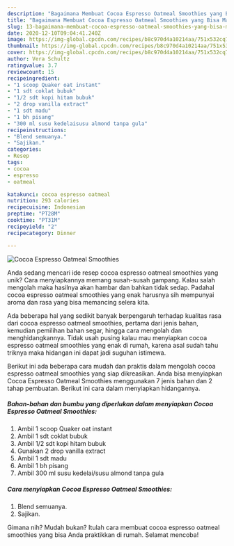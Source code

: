 ```yaml
---
description: "Bagaimana Membuat Cocoa Espresso Oatmeal Smoothies yang Bisa Manjain Lidah"
title: "Bagaimana Membuat Cocoa Espresso Oatmeal Smoothies yang Bisa Manjain Lidah"
slug: 13-bagaimana-membuat-cocoa-espresso-oatmeal-smoothies-yang-bisa-manjain-lidah
date: 2020-12-10T09:04:41.240Z
image: https://img-global.cpcdn.com/recipes/b8c970d4a10214aa/751x532cq70/cocoa-espresso-oatmeal-smoothies-foto-resep-utama.jpg
thumbnail: https://img-global.cpcdn.com/recipes/b8c970d4a10214aa/751x532cq70/cocoa-espresso-oatmeal-smoothies-foto-resep-utama.jpg
cover: https://img-global.cpcdn.com/recipes/b8c970d4a10214aa/751x532cq70/cocoa-espresso-oatmeal-smoothies-foto-resep-utama.jpg
author: Vera Schultz
ratingvalue: 3.7
reviewcount: 15
recipeingredient:
- "1 scoop Quaker oat instant"
- "1 sdt coklat bubuk"
- "1/2 sdt kopi hitam bubuk"
- "2 drop vanilla extract"
- "1 sdt madu"
- "1 bh pisang"
- "300 ml susu kedelaisusu almond tanpa gula"
recipeinstructions:
- "Blend semuanya."
- "Sajikan."
categories:
- Resep
tags:
- cocoa
- espresso
- oatmeal

katakunci: cocoa espresso oatmeal 
nutrition: 293 calories
recipecuisine: Indonesian
preptime: "PT28M"
cooktime: "PT31M"
recipeyield: "2"
recipecategory: Dinner

---
```



![Cocoa Espresso Oatmeal Smoothies](https://img-global.cpcdn.com/recipes/b8c970d4a10214aa/751x532cq70/cocoa-espresso-oatmeal-smoothies-foto-resep-utama.jpg)

Anda sedang mencari ide resep cocoa espresso oatmeal smoothies yang unik? Cara menyiapkannya memang susah-susah gampang. Kalau salah mengolah maka hasilnya akan hambar dan bahkan tidak sedap. Padahal cocoa espresso oatmeal smoothies yang enak harusnya sih mempunyai aroma dan rasa yang bisa memancing selera kita.

Ada beberapa hal yang sedikit banyak berpengaruh terhadap kualitas rasa dari cocoa espresso oatmeal smoothies, pertama dari jenis bahan, kemudian pemilihan bahan segar, hingga cara mengolah dan menghidangkannya. Tidak usah pusing kalau mau menyiapkan cocoa espresso oatmeal smoothies yang enak di rumah, karena asal sudah tahu triknya maka hidangan ini dapat jadi suguhan istimewa.




Berikut ini ada beberapa cara mudah dan praktis dalam mengolah cocoa espresso oatmeal smoothies yang siap dikreasikan. Anda bisa menyiapkan Cocoa Espresso Oatmeal Smoothies menggunakan 7 jenis bahan dan 2 tahap pembuatan. Berikut ini cara dalam menyiapkan hidangannya.

<!--inarticleads1-->

##### Bahan-bahan dan bumbu yang diperlukan dalam menyiapkan Cocoa Espresso Oatmeal Smoothies:

1. Ambil 1 scoop Quaker oat instant
1. Ambil 1 sdt coklat bubuk
1. Ambil 1/2 sdt kopi hitam bubuk
1. Gunakan 2 drop vanilla extract
1. Ambil 1 sdt madu
1. Ambil 1 bh pisang
1. Ambil 300 ml susu kedelai/susu almond tanpa gula




<!--inarticleads2-->

##### Cara menyiapkan Cocoa Espresso Oatmeal Smoothies:

1. Blend semuanya.
1. Sajikan.




Gimana nih? Mudah bukan? Itulah cara membuat cocoa espresso oatmeal smoothies yang bisa Anda praktikkan di rumah. Selamat mencoba!

